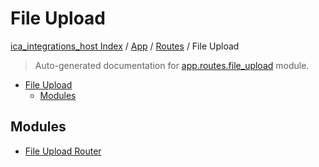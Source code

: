 # File Upload

[ica_integrations_host Index](../../../README.md#ica_integrations_host-index) / [App](../../index.md#app) / [Routes](../index.md#routes) / File Upload

> Auto-generated documentation for [app.routes.file_upload](https://github.ibm.com/destiny/ica_integrations_host/blob/main/app/routes/file_upload/__init__.py) module.

- [File Upload](#file-upload)
  - [Modules](#modules)

## Modules

- [File Upload Router](./file_upload_router.md)
